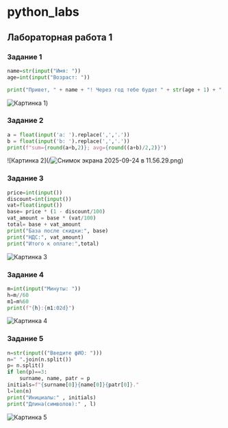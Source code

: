 # python_labs
## Лабораторная работа 1

### Задание 1
```python
name=str(input("Имя: "))
age=int(input("Возраст: "))

print("Привет, " + name + "! Через год тебе будет " + str(age + 1) + ".")
```
![Картинка 1](/![ex01_img.png](scr/lab01/img/ex01_img.png)))

### Задание 2
```python
a = float(input('a: ').replace(',','.'))
b = float(input('b: ').replace(',','.'))
print(f"sum={round(a+b,2)}; avg={round((a+b)/2,2)}")
```
![Картинка 2](/![Снимок экрана 2025-09-24 в 11.56.29.png](scr/lab01/%D0%A1%D0%BD%D0%B8%D0%BC%D0%BE%D0%BA%20%D1%8D%D0%BA%D1%80%D0%B0%D0%BD%D0%B0%202025-09-24%20%D0%B2%2011.56.29.png))

### Задание 3
```python
price=int(input())
discount=int(input())
vat=float(input())
base= price * (1 - discount/100)
vat_amount = base * (vat/100)
total= base + vat_amount
print("База после скидки:", base)
print("НДС:", vat_amount)
print("Итого к оплате:",total)
```
![Картинка 3](/images/ex03_img.png/)

### Задание 4
```python
m=int(input("Минуты: "))
h=m//60
m1=m%60
print(f"{h}:{m1:02d}")
```
![Картинка 4](/scr/lab01/img/e04_img.png)

### Задание 5
```python
n=str(input(("Введите фИО: ")))
n=" ".join(n.split())
p= n.split()
if len(p)==3:
    surname, name, patr = p
initials=f"{surname[0]}{name[0]}{patr[0]}."
l=len(n)
print("Инициалы:" , initials)
print("Длина(символов):" , l)
```
![Картинка 5](/scr/lab01/img/e05_img.png)